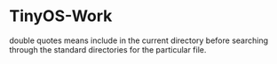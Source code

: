 # TinyOS-Work
double quotes means include in the current directory before searching through the standard directories for the particular file.
